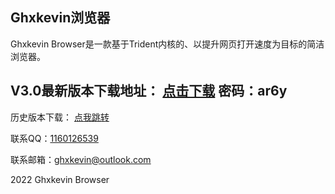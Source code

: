 ## Ghxkevin浏览器

Ghxkevin Browser是一款基于Trident内核的、以提升网页打开速度为目标的简洁浏览器。

## V3.0最新版本下载地址：  <a  href="https://wwz.lanzouf.com/irpZq04tsqha" target="_blank">点击下载</a>      密码：ar6y



历史版本下载：  <a  href="https://ghxkevinbr.mysxl.cn/" target="_blank">点我跳转</a>





联系QQ：<a  href="http://wpa.qq.com/msgrd?v=3&uin=1160126539&site=qq&menu=yes" target="_blank">1160126539</a>


联系邮箱：<a href="mailto:ghxkevin@outlook.com">ghxkevin@<wbr>outlook.com </a>











2022 Ghxkevin Browser
